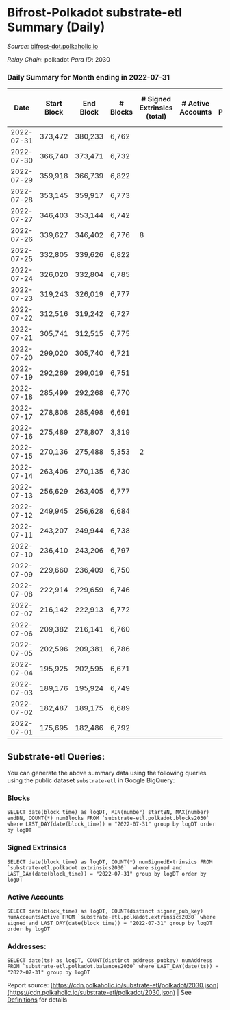 # Bifrost-Polkadot substrate-etl Summary (Daily)

_Source_: [bifrost-dot.polkaholic.io](https://bifrost-dot.polkaholic.io)

*Relay Chain*: polkadot
*Para ID*: 2030



### Daily Summary for Month ending in 2022-07-31


| Date | Start Block | End Block | # Blocks | # Signed Extrinsics (total) | # Active Accounts | # Passive | # New | # Addresses with Balances | # Events | # Transfers | # XCM Transfers In | # XCM Transfers Out |
| ---- | ----------- | --------- | -------- | --------------------------- | ----------------- | --------- | ----- | ------------------------- | -------- | ----------- | ------------------ | ------------------- |
| 2022-07-31 | 373,472 | 380,233 | 6,762  |  |  |  |  | 6 | 13,528 |   |   |   |
| 2022-07-30 | 366,740 | 373,471 | 6,732  |  |  |  |  | 6 | 13,468 |   |   |   |
| 2022-07-29 | 359,918 | 366,739 | 6,822  |  |  |  |  | 6 | 13,648 |   |   |   |
| 2022-07-28 | 353,145 | 359,917 | 6,773  |  |  |  |  | 6 | 13,549 |   |   |   |
| 2022-07-27 | 346,403 | 353,144 | 6,742  |  |  |  |  | 6 | 13,488 |   |   |   |
| 2022-07-26 | 339,627 | 346,402 | 6,776  | 8 |  |  |  | 6 | 13,597 |   |   |   |
| 2022-07-25 | 332,805 | 339,626 | 6,822  |  |  |  |  | 6 | 13,648 |   |   |   |
| 2022-07-24 | 326,020 | 332,804 | 6,785  |  |  |  |  | 6 | 13,573 |   |   |   |
| 2022-07-23 | 319,243 | 326,019 | 6,777  |  |  |  |  | 6 | 13,558 |   |   |   |
| 2022-07-22 | 312,516 | 319,242 | 6,727  |  |  |  |  | 6 | 13,458 |   |   |   |
| 2022-07-21 | 305,741 | 312,515 | 6,775  |  |  |  |  | 6 | 13,554 |   |   |   |
| 2022-07-20 | 299,020 | 305,740 | 6,721  |  |  |  |  | 6 | 13,445 |   |   |   |
| 2022-07-19 | 292,269 | 299,019 | 6,751  |  |  |  |  | 6 | 13,506 |   |   |   |
| 2022-07-18 | 285,499 | 292,268 | 6,770  |  |  |  |  | 6 | 13,544 |   |   |   |
| 2022-07-17 | 278,808 | 285,498 | 6,691  |  |  |  |  | 6 | 13,386 |   |   |   |
| 2022-07-16 | 275,489 | 278,807 | 3,319  |  |  |  |  | 6 | 6,639 |   |   |   |
| 2022-07-15 | 270,136 | 275,488 | 5,353  | 2 |  |  |  | 6 | 10,715 |   |   |   |
| 2022-07-14 | 263,406 | 270,135 | 6,730  |  |  |  |  | 6 | 13,464 |   |   |   |
| 2022-07-13 | 256,629 | 263,405 | 6,777  |  |  |  |  | 6 | 13,561 |   |   |   |
| 2022-07-12 | 249,945 | 256,628 | 6,684  |  |  |  |  | 6 | 13,372 |   |   |   |
| 2022-07-11 | 243,207 | 249,944 | 6,738  |  |  |  |  | 6 | 13,479 |   |   |   |
| 2022-07-10 | 236,410 | 243,206 | 6,797  |  |  |  |  | 6 | 13,598 |   |   |   |
| 2022-07-09 | 229,660 | 236,409 | 6,750  |  |  |  |  | 6 | 13,504 |   |   |   |
| 2022-07-08 | 222,914 | 229,659 | 6,746  |  |  |  |  | 6 | 13,496 |   |   |   |
| 2022-07-07 | 216,142 | 222,913 | 6,772  |  |  |  |  | 6 | 13,547 |   |   |   |
| 2022-07-06 | 209,382 | 216,141 | 6,760  |  |  |  |  | 6 | 13,527 |   |   |   |
| 2022-07-05 | 202,596 | 209,381 | 6,786  |  |  |  |  | 6 | 13,576 |   |   |   |
| 2022-07-04 | 195,925 | 202,595 | 6,671  |  |  |  |  | 6 | 13,346 |   |   |   |
| 2022-07-03 | 189,176 | 195,924 | 6,749  |  |  |  |  | 6 | 13,501 |   |   |   |
| 2022-07-02 | 182,487 | 189,175 | 6,689  |  |  |  |  | 6 | 13,382 |   |   |   |
| 2022-07-01 | 175,695 | 182,486 | 6,792  |  |  |  |  | 6 | 13,588 |   |   |   |

## Substrate-etl Queries:
You can generate the above summary data using the following queries using the public dataset `substrate-etl` in Google BigQuery:


### Blocks
```
SELECT date(block_time) as logDT, MIN(number) startBN, MAX(number) endBN, COUNT(*) numBlocks FROM `substrate-etl.polkadot.blocks2030`  where LAST_DAY(date(block_time)) = "2022-07-31" group by logDT order by logDT
```


### Signed Extrinsics
```
SELECT date(block_time) as logDT, COUNT(*) numSignedExtrinsics FROM `substrate-etl.polkadot.extrinsics2030`  where signed and LAST_DAY(date(block_time)) = "2022-07-31" group by logDT order by logDT
```


### Active Accounts
```
SELECT date(block_time) as logDT, COUNT(distinct signer_pub_key) numAccountsActive FROM `substrate-etl.polkadot.extrinsics2030` where signed and LAST_DAY(date(block_time)) = "2022-07-31" group by logDT order by logDT
```


### Addresses:
```
SELECT date(ts) as logDT, COUNT(distinct address_pubkey) numAddress FROM `substrate-etl.polkadot.balances2030` where LAST_DAY(date(ts)) = "2022-07-31" group by logDT
```



Report source: [https://cdn.polkaholic.io/substrate-etl/polkadot/2030.json](https://cdn.polkaholic.io/substrate-etl/polkadot/2030.json) | See [Definitions](/DEFINITIONS.md) for details

